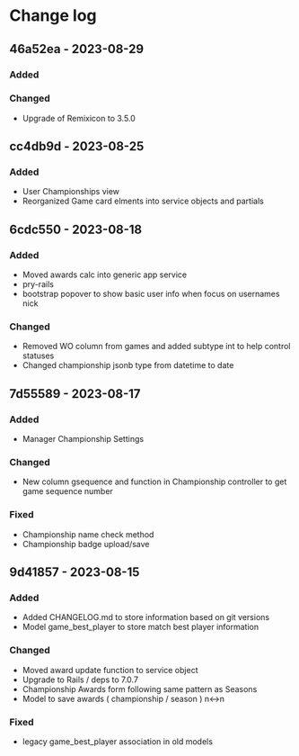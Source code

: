 # Change log

## 46a52ea - 2023-08-29

### Added

### Changed
* Upgrade of Remixicon to 3.5.0

## cc4db9d - 2023-08-25

### Added
* User Championships view
* Reorganized Game card elments into service objects and partials 

## 6cdc550 - 2023-08-18

### Added
* Moved awards calc into generic app service
* pry-rails
* bootstrap popover to show basic user info when focus on usernames nick

### Changed
* Removed WO column from games and added subtype int to help control statuses
* Changed championship jsonb type from datetime to date

## 7d55589 - 2023-08-17

### Added
* Manager Championship Settings

### Changed
* New column gsequence and function in Championship controller to get game sequence number

### Fixed
* Championship name check method
* Championship badge upload/save

## 9d41857 - 2023-08-15

### Added
* Added CHANGELOG.md to store information based on git versions
* Model game_best_player to store match best player information

### Changed
* Moved award update function to service object
* Upgrade to Rails / deps to 7.0.7
* Championship Awards form following same pattern as Seasons
* Model to save awards ( championship / season ) n<->n

### Fixed
* legacy game_best_player association in old models